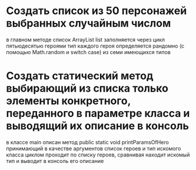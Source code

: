 # Создать список из 50 персонажей выбранных случайным числом

в главном методе список ArrayList<Base> list заполняется через цикл пятьюдесятью героями
тип каждого героя определяется рандомно (с помощью Math.random и switch case) из семи имеющихся типов

# Создать статический метод выбирающий из списка только элементы конкретного, переданного в параметре класса и выводящий их описание в консоль

в классе main описан метод public static void printParamsOfHero принимающий в качестве аргументов список героев и тип искомого класса
циклом проходит по списку героев, сравнивая находит искомый тип и выводит в консоль его описание